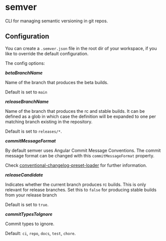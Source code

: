 # semver

CLI for managing semantic versioning in git repos.

## Configuration

You can create a `.semver.json` file in the root dir of your workspace, if you like to override the default configuration.

The config options:

**_betaBranchName_**

Name of the branch that produces the beta builds.

Default is set to `main`

**_releaseBranchName_**

Name of the branch that produces the rc and stable builds.
It can be defined as a glob in which case the definition will be expanded to one per matching branch existing in the repository.

Default is set to `releases/*`.

**_commitMessageFormat_**

By default semver uses Angular Commit Message Conventions.
The commit message format can be changed with this `commitMessageFormat` property.

Check [conventional-changelog-preset-loader](https://github.com/conventional-changelog/conventional-changelog/tree/master/packages/conventional-changelog-preset-loader) for further information.

**_releaseCandidate_**

Indicates whether the current branch produces rc builds.
This is only relevant for release branches. Set this to `false` for producing stable builds from your release branch

Default is set to `true`.

**_commitTypesToIgnore_**

Commit types to ignore.

Default: `ci`, `repo`, `docs`, `test`, `chore`.
